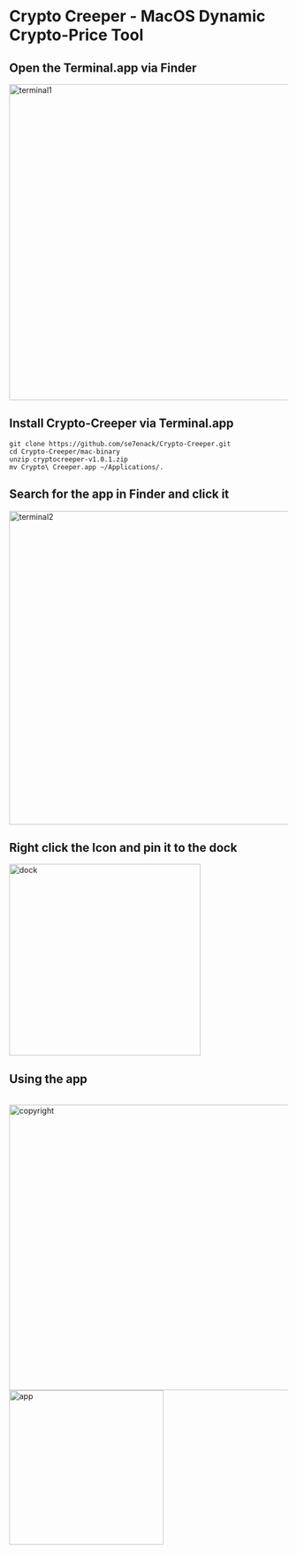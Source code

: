 # Crypto Creeper - MacOS Dynamic Crypto-Price Tool

## Open the Terminal.app via Finder
<img width="571" alt="terminal1" src="https://github.com/se7enack/Crypto-Creeper/assets/18600808/a9438131-6452-4371-9c14-90390ec3ee1a">

## Install Crypto-Creeper via Terminal.app
```
git clone https://github.com/se7enack/Crypto-Creeper.git
cd Crypto-Creeper/mac-binary
unzip cryptocreeper-v1.0.1.zip
mv Crypto\ Creeper.app ~/Applications/.
```

## Search for the app in Finder and click it
<img width="567" alt="terminal2" src="https://github.com/se7enack/Crypto-Creeper/assets/18600808/36387ce0-ea45-4707-ac36-f03764b61524">

## Right click the Icon and pin it to the dock
<img width="346" alt="dock" src="https://github.com/se7enack/Crypto-Creeper/assets/18600808/6ed40111-7246-4175-b09b-3ea64dac5701">

## Using the app
<br>

<img width="516" alt="copyright" src="https://github.com/se7enack/Crypto-Creeper/assets/18600808/803fea26-70b8-4b3e-a07a-426eae33b733">


<br>

<img width="279" alt="app" src="https://github.com/se7enack/Crypto-Creeper/assets/18600808/996607cf-f566-4e5a-9102-36d1263f474d">
